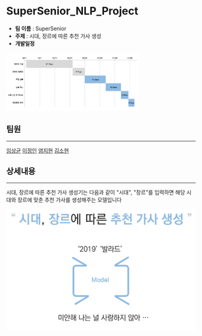 # SuperSenior_NLP_Project

- __팀 이름__ : SuperSenior
-  __주제__ : 시대, 장르에 따른 추천 가사 생성
- __개발일정__
<img src="./Documents/src/schedule.PNG" width="70%">

## 팀원
---
 [임상균](https://github.com/ImSangKyun)
 [이정인](https://github.com/jeongiin)
 [염지현](https://github.com/yeomja99)
 [김소현](https://github.com/sohyeon98720)

## 상세내용
---
시대, 장르에 따른 추천 가사 생성기는 다음과 같이 "시대", "장르"를 입력하면 해당 시대와 장르에 맞춘 추천 가사를 생성해주는 모델입니다


![picture1.PNG](./Documents/src/picture1.PNG)

